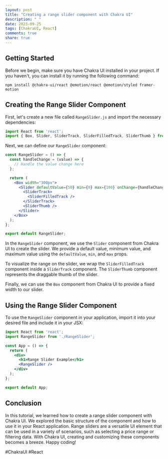 ```yaml
---
layout: post
title: "Creating a range slider component with Chakra UI"
description: " "
date: 2023-09-25
tags: [ChakraUI, React]
comments: true
share: true
---
```


## Getting Started

Before we begin, make sure you have Chakra UI installed in your project. If you haven't, you can install it by running the following command:

```shell
npm install @chakra-ui/react @emotion/react @emotion/styled framer-motion
```

## Creating the Range Slider Component

First, let's create a new file called `RangeSlider.js` and import the necessary dependencies:

```jsx
import React from 'react';
import { Box, Slider, SliderTrack, SliderFilledTrack, SliderThumb } from '@chakra-ui/react';
```

Next, we can define our `RangeSlider` component:

```jsx
const RangeSlider = () => {
  const handleChange = (value) => {
    // Handle the value change here
  };

  return (
    <Box width="300px">
      <Slider defaultValue={50} min={0} max={100} onChange={handleChange}>
        <SliderTrack>
          <SliderFilledTrack />
        </SliderTrack>
        <SliderThumb />
      </Slider>
    </Box>
  );
};

export default RangeSlider;
```

In the `RangeSlider` component, we use the `Slider` component from Chakra UI to create the slider. We provide a default value, minimum value, and maximum value using the `defaultValue`, `min`, and `max` props.

To visualize the range on the slider, we wrap the `SliderFilledTrack` component inside a `SliderTrack` component. The `SliderThumb` component represents the draggable thumb of the slider.

Finally, we can use the `Box` component from Chakra UI to provide a fixed width to our slider.

## Using the Range Slider Component

To use the `RangeSlider` component in your application, import it into your desired file and include it in your JSX:

```jsx
import React from 'react';
import RangeSlider from './RangeSlider';

const App = () => {
  return (
    <div>
      <h1>Range Slider Example</h1>
      <RangeSlider />
    </div>
  );
};

export default App;
```

## Conclusion

In this tutorial, we learned how to create a range slider component with Chakra UI. We explored the basic structure of the component and how to use it in your React application. Range sliders are a versatile UI element that can be used in a variety of scenarios, such as selecting a price range or filtering data. With Chakra UI, creating and customizing these components becomes a breeze. Happy coding!

#ChakraUI #React